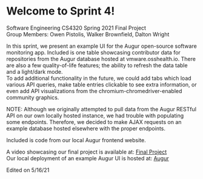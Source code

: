 # Welcome to Sprint 4!  
Software Engineering CS4320 Spring 2021 Final Project  
Group Members: Owen Pistolis, Walker Brownfield, Dalton Wright  

In this sprint, we present an example UI for the Augur open-source software monitoring app. Included is one table showcasing contributor data for repositories from the Augur database hosted at vmware.osshealth.io. There are also a few quality-of-life features; the ability to refresh the data table and a light/dark mode.  
To add additional functionality in the future, we could add tabs which load various API queries, make table entries clickable to see extra information, or even add API visualizations from the chromium-chromedriver-enabled community graphics.  

NOTE: Although we originally attempted to pull data from the Augur RESTful API on our own locally hosted instance, we had trouble with populating some endpoints. Therefore, we decided to make AJAX requests on an example database hosted elsewhere with the proper endpoints.  

Included is code from our local Augur frontend website.  

A video showcasing our final project is available at: [Final Project](https://streamable.com/e5vj55)  
Our local deployment of an example Augur UI is hosted at: [Augur](http://cilantroleaver.me/Augur)  

Edited on 5/16/21
